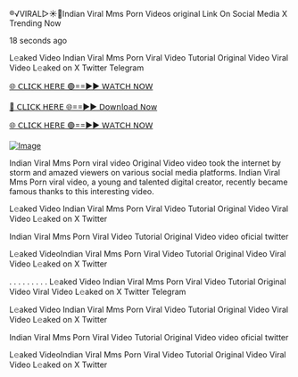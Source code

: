 ®️√VIRAL▷☀️👄Indian Viral Mms Porn Videos original Link On Social Media X Trending Now

18 seconds ago

L𝚎aked Video Indian Viral Mms Porn Viral Video Tutorial Original Video Viral Video L𝚎aked on X Twitter Telegram

[🌐 𝖢𝖫𝖨𝖢𝖪 𝖧𝖤𝖱𝖤 🟢==►► 𝖶𝖠𝖳𝖢𝖧 𝖭𝖮𝖶](https://3-tanei-pinik.blogspot.com/2025/02/viral-video.html)

[🔴 𝖢𝖫𝖨𝖢𝖪 𝖧𝖤𝖱𝖤 🌐==►► 𝖣𝗈𝗐𝗇𝗅𝗈𝖺𝖽 𝖭𝗈𝗐](https://3-tanei-pinik.blogspot.com/2025/02/viral-video.html)

[🌐 𝖢𝖫𝖨𝖢𝖪 𝖧𝖤𝖱𝖤 🟢==►► 𝖶𝖠𝖳𝖢𝖧 𝖭𝖮𝖶](https://3-tanei-pinik.blogspot.com/2025/02/viral-video.html)

[![Image](https://github.com/user-attachments/assets/ff3b7bd4-415c-4ca3-a6c8-b1f096193c29)](https://3-tanei-pinik.blogspot.com/2025/02/viral-video.html)

Indian Viral Mms Porn viral video Original Video video took the internet by storm and amazed viewers on various social media platforms. Indian Viral Mms Porn viral video, a young and talented digital creator, recently became famous thanks to this interesting video.

L𝚎aked Video Indian Viral Mms Porn Viral Video Tutorial Original Video Viral Video L𝚎aked on X Twitter

Indian Viral Mms Porn Viral Video Tutorial Original Video video oficial twitter

L𝚎aked VideoIndian Viral Mms Porn Viral Video Tutorial Original Video Viral Video L𝚎aked on X Twitter

. . . . . . . . . L𝚎aked Video Indian Viral Mms Porn Viral Video Tutorial Original Video Viral Video L𝚎aked on X Twitter Telegram

L𝚎aked Video Indian Viral Mms Porn Viral Video Tutorial Original Video Viral Video L𝚎aked on X Twitter

Indian Viral Mms Porn Viral Video Tutorial Original Video video oficial twitter

L𝚎aked VideoIndian Viral Mms Porn Viral Video Tutorial Original Video Viral Video L𝚎aked on X Twitter
